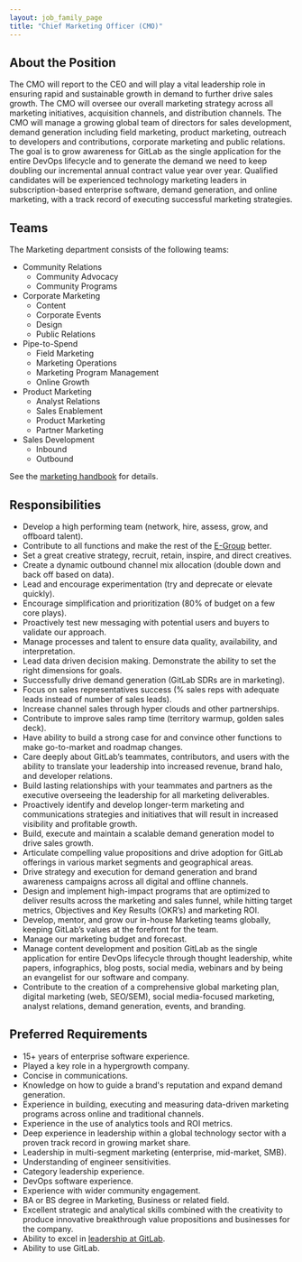 ```yaml
---
layout: job_family_page
title: "Chief Marketing Officer (CMO)"
---
```


## About the Position

The CMO will report to the CEO and will play a vital leadership role in ensuring rapid and sustainable growth in demand to further drive sales growth. The CMO will oversee our overall marketing strategy across all marketing initiatives, acquisition channels, and distribution channels. The CMO will manage a growing global team of directors for sales development, demand generation including field marketing, product marketing, outreach to developers and contributions, corporate marketing and public relations. The goal is to grow awareness for GitLab as the single application for the entire DevOps lifecycle and to generate the demand we need to keep doubling our incremental annual contract value year over year. Qualified candidates will be experienced technology marketing leaders in subscription-based enterprise software, demand generation, and online marketing, with a track record of executing successful marketing strategies.

## Teams

The Marketing department consists of the following teams:

* Community Relations
  * Community Advocacy
  * Community Programs
* Corporate Marketing
  * Content
  * Corporate Events
  * Design
  * Public Relations
* Pipe-to-Spend
  * Field Marketing
  * Marketing Operations
  * Marketing Program Management
  * Online Growth
* Product Marketing
  * Analyst Relations
  * Sales Enablement
  * Product Marketing
  * Partner Marketing
* Sales Development
  * Inbound
  * Outbound

See the [marketing handbook](/handbook/marketing/) for details.

## Responsibilities

* Develop a high performing team (network, hire, assess, grow, and offboard talent). 
* Contribute to all functions and make the rest of the [E-Group](/company/team/structure/#e-group) better.
* Set a great creative strategy, recruit, retain, inspire, and direct creatives.
* Create a dynamic outbound channel mix allocation (double down and back off based on data).
* Lead and encourage experimentation (try and deprecate or elevate quickly).
* Encourage simplification and prioritization (80% of budget on a few core plays).
* Proactively test new messaging with potential users and buyers to validate our approach.
* Manage processes and talent to ensure data quality, availability, and interpretation. 
* Lead data driven decision making. Demonstrate the ability to set the right dimensions for goals.
* Successfully drive demand generation (GitLab SDRs are in marketing).
* Focus on sales representatives success (% sales reps with adequate leads instead of number of sales leads).
* Increase channel sales through hyper clouds and other partnerships.
* Contribute to improve sales ramp time (territory warmup, golden sales deck).
* Have ability to build a strong case for and convince other functions to make go-to-market and roadmap changes.
* Care deeply about GitLab’s teammates, contributors, and users with the ability to translate your leadership into increased revenue, brand halo, and developer relations.
* Build lasting relationships with your teammates and partners as the executive overseeing the leadership for all marketing deliverables.
* Proactively identify and develop longer-term marketing and communications strategies and initiatives that will result in increased visibility and profitable growth.
* Build, execute and maintain a scalable demand generation model to drive sales growth.
* Articulate compelling value propositions and drive adoption for GitLab offerings in various market segments and geographical areas.
* Drive strategy and execution for demand generation and brand awareness campaigns across all digital and offline channels.
* Design and implement high-impact programs that are optimized to deliver results across the marketing and sales funnel, while hitting target metrics, Objectives and Key Results (OKR’s) and marketing ROI.
* Develop, mentor, and grow our in-house Marketing teams globally, keeping GitLab’s values at the forefront for the team.
* Manage our marketing budget and forecast.
* Manage content development and position GitLab as the single application for entire DevOps lifecycle through thought leadership, white papers, infographics, blog posts, social media, webinars and by being an evangelist for our software and company.
* Contribute to the creation of a comprehensive global marketing plan, digital marketing (web, SEO/SEM), social media-focused marketing, analyst relations, demand generation, events, and branding.


## Preferred Requirements

* 15+ years of enterprise software experience.
* Played a key role in a hypergrowth company.
* Concise in communications.
* Knowledge on how to guide a brand's reputation and expand demand generation.
* Experience in building, executing and measuring data-driven marketing programs across online and traditional channels.
* Experience in the use of analytics tools and ROI metrics.
* Deep experience in leadership within a global technology sector with a proven track record in growing market share.
* Leadership in multi-segment marketing (enterprise, mid-market, SMB).
* Understanding of engineer sensitivities.
* Category leadership experience. 
* DevOps software experience.
* Experience with wider community engagement.
* BA or BS degree in Marketing, Business or related field.
* Excellent strategic and analytical skills combined with the creativity to produce innovative breakthrough value propositions and businesses for the company.
* Ability to excel in [leadership at GitLab](https://about.gitlab.com/company/team/structure/#e-group).
* Ability to use GitLab.
